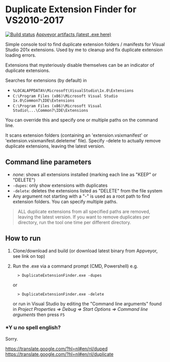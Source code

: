 # Duplicate Extension Finder for VS2010-2017

[![Build status](https://ci.appveyor.com/api/projects/status/cfgak6mw0v8fg9d2?svg=true)](https://ci.appveyor.com/project/remcoros/duplicateextensionfinder)
[Appveyor artifacts (latest .exe here)](https://ci.appveyor.com/project/remcoros/duplicateextensionfinder/build/artifacts)

Simple console tool to find duplicate extension folders / manifests for Visual Studio 201x extensions. Used by me to cleanup and fix duplicate extension loading errors.

Extensions that mysteriously disable themselves can be an indicator of duplicate extensions.

Searches for extensions (by default) in

 * `%LOCALAPPDATA%\Microsoft\VisualStudio\1x.0\Extensions`
 * `C:\Program Files (x86)\Microsoft Visual Studio 1x.0\Common7\IDE\Extensions`
 * `C:\Program Files (x86)\Microsoft Visual Studio\...\Common7\IDE\Extensions`

You can override this and specify one or multiple paths on the command line.

It scans extension folders (containing an 'extension.vsixmanifest' or 'extension.vsixmanifest.deleteme' file). 
Specify -delete to actually remove duplicate extensions, leaving the latest version.

## Command line parameters

 * _none_: shows all extensions installed (marking each line as "KEEP" or "DELETE")
 * `-dupes`: only show extensions with duplicates
 * `-delete`: deletes the extensions listed as "DELETE" from the file system
 * Any argument not starting with a "-" is used as a root path to find extension folders. You can specify multiple paths.

 > ALL duplicate extensions from all specified paths are removed, leaving the latest version. 
 > If you want to remove duplicates per directory, run the tool one time per different directory.

## How to run

1. Clone/download and build (or download latest binary from Appveyor, see link on top)
2. Run the .exe via a command prompt (CMD, Powershell) e.g.
      
         > DuplicateExtensionFinder.exe -dupes

    or

         > DuplicateExtensionFinder.exe -delete
  
    or run in Visual Studio by editing the "Command line arguments" found in _Project Properties => Debug => Start Options => Command line arguments_ then press `F5`

### \*Y u no spell english?

Sorry.

https://translate.google.com/?hl=nl#en/nl/duped
https://translate.google.com/?hl=nl#en/nl/duplicate